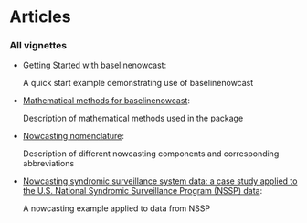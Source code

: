 # Articles

### All vignettes

- [Getting Started with
  baselinenowcast](https://baselinenowcast.epinowcast.org/articles/baselinenowcast.md):

  A quick start example demonstrating use of baselinenowcast

- [Mathematical methods for
  baselinenowcast](https://baselinenowcast.epinowcast.org/articles/model_definition.md):

  Description of mathematical methods used in the package

- [Nowcasting
  nomenclature](https://baselinenowcast.epinowcast.org/articles/nomenclature.md):

  Description of different nowcasting components and corresponding
  abbreviations

- [Nowcasting syndromic surveillance system data: a case study applied
  to the U.S. National Syndromic Surveillance Program (NSSP)
  data](https://baselinenowcast.epinowcast.org/articles/nssp_nowcast.md):

  A nowcasting example applied to data from NSSP

